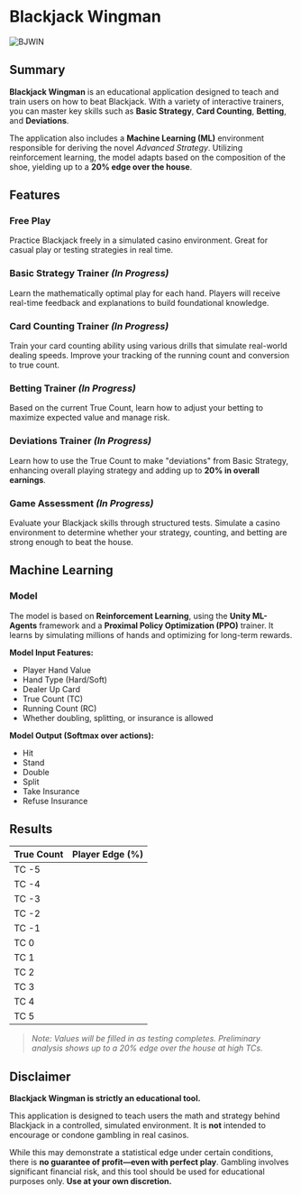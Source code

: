 # Blackjack Wingman

![BJWIN](https://github.com/user-attachments/assets/1bded119-6193-4e2d-b88d-dca601a03105)

## Summary

**Blackjack Wingman** is an educational application designed to teach and train users on how to beat Blackjack. With a variety of interactive trainers, you can master key skills such as **Basic Strategy**, **Card Counting**, **Betting**, and **Deviations**.

The application also includes a **Machine Learning (ML)** environment responsible for deriving the novel _Advanced Strategy_. Utilizing reinforcement learning, the model adapts based on the composition of the shoe, yielding up to a **20% edge over the house**.

## Features

### Free Play

Practice Blackjack freely in a simulated casino environment. Great for casual play or testing strategies in real time.

### Basic Strategy Trainer _(In Progress)_

Learn the mathematically optimal play for each hand. Players will receive real-time feedback and explanations to build foundational knowledge.

### Card Counting Trainer _(In Progress)_

Train your card counting ability using various drills that simulate real-world dealing speeds. Improve your tracking of the running count and conversion to true count.

### Betting Trainer _(In Progress)_

Based on the current True Count, learn how to adjust your betting to maximize expected value and manage risk.

### Deviations Trainer _(In Progress)_

Learn how to use the True Count to make "deviations" from Basic Strategy, enhancing overall playing strategy and adding up to **20% in overall earnings**.

### Game Assessment _(In Progress)_

Evaluate your Blackjack skills through structured tests. Simulate a casino environment to determine whether your strategy, counting, and betting are strong enough to beat the house.

## Machine Learning

### Model

The model is based on **Reinforcement Learning**, using the **Unity ML-Agents** framework and a **Proximal Policy Optimization (PPO)** trainer. It learns by simulating millions of hands and optimizing for long-term rewards.

**Model Input Features:**
- Player Hand Value
- Hand Type (Hard/Soft)
- Dealer Up Card
- True Count (TC)
- Running Count (RC)
- Whether doubling, splitting, or insurance is allowed

**Model Output (Softmax over actions):**
- Hit
- Stand
- Double
- Split
- Take Insurance
- Refuse Insurance

## Results

| True Count | Player Edge (%)      |
|------------|----------------------|
| TC -5      |                      |
| TC -4      |                      |
| TC -3      |                      |
| TC -2      |                      |
| TC -1      |                      |
| TC 0       |                      |
| TC 1       |                      |
| TC 2       |                      |
| TC 3       |                      |
| TC 4       |                      |
| TC 5       |                      |

> *Note: Values will be filled in as testing completes. Preliminary analysis shows up to a 20% edge over the house at high TCs.*

## Disclaimer

**Blackjack Wingman is strictly an educational tool.**

This application is designed to teach users the math and strategy behind Blackjack in a controlled, simulated environment. It is **not** intended to encourage or condone gambling in real casinos.

While this may demonstrate a statistical edge under certain conditions, there is **no guarantee of profit—even with perfect play**. Gambling involves significant financial risk, and this tool should be used for educational purposes only. **Use at your own discretion.**
